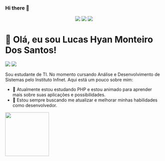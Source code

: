 ### Hi there 👋

<!-- Início do README.md -->

<p align="center">
  <img src="https://img.shields.io/badge/JavaScript-%23F7DF1E.svg?logo=javascript&logoColor=white&style=for-the-badge" />
  <img src="https://img.shields.io/badge/CSS3-1572B6?style=for-the-badge&logo=css3&logoColor=white" />
  <img src="https://img.shields.io/badge/HTML5-E34F26?style=for-the-badge&logo=html5&logoColor=white" /
</p>

# 👋 Olá, eu sou Lucas Hyan Monteiro Dos Santos!
<div>
  <p align="center">

<a href = "mailto:lucas.hyan@hotmail.com"><img src="https://img.shields.io/badge/Gmail-D14836?style=for-the-badge&logo=gmail&logoColor=white" target="_blank"></a>
<a href="https://www.linkedin.com/in/lucashyan/" target="_blank"><img src="https://img.shields.io/badge/-LinkedIn-%230077B5?style=for-the-badge&logo=linkedin&logoColor=white" target="_blank"></a>   
</div>
  </p>

Sou estudante de TI. No momento cursando Análise e Desenvolvimento de Sistemas pelo Instituto Infnet. Aqui está um pouco sobre mim:

- 🐍 Atualmente estou estudando PHP e estou animado para aprender mais sobre suas aplicações e possibilidades.
- 🌟 Estou sempre buscando me atualizar e melhorar minhas habilidades como desenvolvedor.

  
 <div>
<a href="https://github.com/lucasHyan">
<img height="140em" src="https://github-readme-stats.vercel.app/api/top-langs/?username=lucasHyan&layout=compact&langs_count=7&theme=dracula"/>

</div>
<!-- Fim do README.md -->
